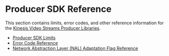 # Producer SDK Reference<a name="producer-reference"></a>

This section contains limits, error codes, and other reference information for the [Kinesis Video Streams Producer Libraries](producer-sdk.md)\.


+ [Producer SDK Limits](producer-sdk-limits.md)
+ [Error Code Reference](producer-sdk-errors.md)
+ [Network Abstraction Layer \(NAL\) Adaptation Flag Reference](producer-reference-nal.md)